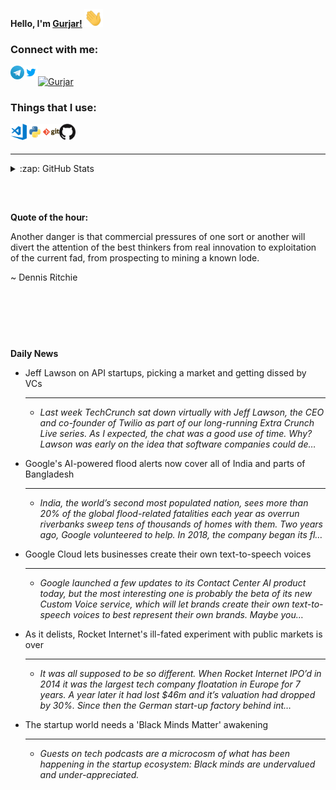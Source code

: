 #### Hello, I'm [Gurjar!](https://GurjarKing.github.io) <img src="https://raw.githubusercontent.com/ABSphreak/ABSphreak/master/gifs/Hi.gif" width="30px"></h2>


### Connect with me:

[<img align="left" alt="Gurjar | Telegram" width="22px" src="https://raw.githubusercontent.com/github/explore/80688e429a7d4ef2fca1e82350fe8e3517d3494d/topics/telegram/telegram.png" />][Telegram]
[<img align="left" alt="Gurjar | Twitter" width="22px" src="https://raw.githubusercontent.com/github/explore/80688e429a7d4ef2fca1e82350fe8e3517d3494d/topics/twitter/twitter.png" />][Twitter]

<br > <a href="https://github.com/GurjarKing"><img src="https://komarev.com/ghpvc/?username=GurjarKing" alt="Gurjar" /></a> <br />

<!-- <br >

![](https://visitor-badge.glitch.me/badge?page_id=GurjarKing)

<br /> -->

### Things that I use:

[<img align="left" alt="Visual Studio Code" width="26px" src="https://raw.githubusercontent.com/github/explore/80688e429a7d4ef2fca1e82350fe8e3517d3494d/topics/visual-studio-code/visual-studio-code.png" />][VSCode]
[<img align="left" alt="Python" width="26px" src="https://raw.githubusercontent.com/github/explore/80688e429a7d4ef2fca1e82350fe8e3517d3494d/topics/python/python.png" />][Python]
[<img align="left" alt="Git" width="26px" src="https://raw.githubusercontent.com/github/explore/80688e429a7d4ef2fca1e82350fe8e3517d3494d/topics/git/git.png" />][Git]
[<img align="left" alt="GitHub" width="26px" src="https://raw.githubusercontent.com/github/explore/78df643247d429f6cc873026c0622819ad797942/topics/github/github.png" />][Github]

<br />
<br />

---
<details>
  <summary>:zap: GitHub Stats</summary>

<img align="left" alt="Gurjar's Github Stats" src="https://github-readme-stats.vercel.app/api?username=GurjarKing&show_icons=true&hide_border=true&count_private=true&include_all_commit=true&theme=algolia" />

</details>

<!-- ### 🔔 My latest tweet
<a href="https://twitter.com/Gurjar_King43" target="_blank">
	<img src="https://github.com/GurjarKing/GurjarKing/raw/master/tweet.png" width="70%" align="center" alt="Click to view on Twitter" title="My latest tweet, as an image"/>
</a> -->
<br>

<pre>

</pre>

**Quote of the hour:**

Another danger is that commercial pressures of one sort or another will divert the attention of the best thinkers from real innovation to exploitation of the current fad, from prospecting to mining a known lode.

~ Dennis Ritchie
<pre>

</pre>
<br>
<pre>


</pre>
<strong>Daily News</strong>
  
  - Jeff Lawson on API startups, picking a market and getting dissed by VCs
     <hr/>
     
      - *Last week TechCrunch sat down virtually with Jeff Lawson, the CEO and co-founder of Twilio as part of our long-running Extra Crunch Live series. As I expected, the chat was a good use of time. Why? Lawson was early on the idea that software companies could de…*
     
  - Google's AI-powered flood alerts now cover all of India and parts of Bangladesh
      <hr/>
      
      - *India, the world’s second most populated nation, sees more than 20% of the global flood-related fatalities each year as overrun riverbanks sweep tens of thousands of homes with them. Two years ago, Google volunteered to help. In 2018, the company began its fl…*
      
  - Google Cloud lets businesses create their own text-to-speech voices
      <hr/>
      
      - *Google launched a few updates to its Contact Center AI product today, but the most interesting one is probably the beta of its new Custom Voice service, which will let brands create their own text-to-speech voices to best represent their own brands. Maybe you…*
      
  - As it delists, Rocket Internet's ill-fated experiment with public markets is over
      <hr/>
      
      - *It was all supposed to be so different. When Rocket Internet IPO’d in 2014 it was the largest tech company floatation in Europe for 7 years. A year later it had lost $46m and it’s valuation had dropped by 30%. Since then the German start-up factory behind int…*
       
  - The startup world needs a 'Black Minds Matter' awakening
      <hr/>
       
       - *Guests on tech podcasts are a microcosm of what has been happening in the startup ecosystem: Black minds are undervalued and under-appreciated.*
      

<br />

[VSCode]: https://code.visualstudio.com/
[Python]: https://www.python.org/
[Git]: https://git-scm.com/
[Github]: https://github.com/
[Telegram]: https://t.me/Gurjar_King/
[Twitter]: https://twitter.com/Gurjar_King43/

